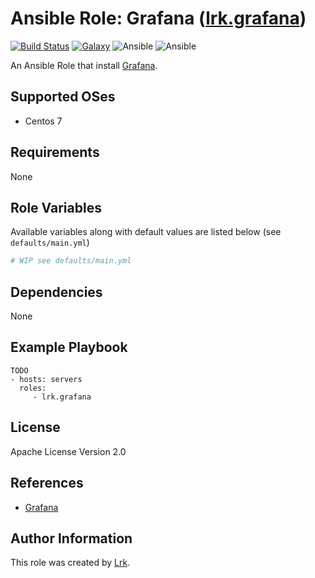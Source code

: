 Ansible Role: Grafana ([lrk.grafana](https://galaxy.ansible.com/lrk/grafana/))
=========
[![Build Status](https://travis-ci.org/lrk/ansible-role-grafana.svg?branch=master)](https://travis-ci.org/lrk/ansible-role-grafana)
[![Galaxy](https://img.shields.io/badge/galaxy-lrk.grafana-blue.svg)](https://galaxy.ansible.com/lrk/grafana)
![Ansible](https://img.shields.io/ansible/role/d/21604.svg)
![Ansible](https://img.shields.io/badge/dynamic/json.svg?label=min_ansible_version&url=https%3A%2F%2Fgalaxy.ansible.com%2Fapi%2Fv1%2Froles%2F21604%2F&query=$.min_ansible_version)

An Ansible Role that install [Grafana](https://grafana.com).


Supported OSes
--------------
- Centos 7

Requirements
------------
None

Role Variables
--------------

Available variables along with default values are listed below (see `defaults/main.yml`)
```yml
# WIP see defaults/main.yml
```

Dependencies
------------

None

Example Playbook
----------------

    TODO
    - hosts: servers
      roles:
         - lrk.grafana

 License
 -------

 Apache License Version 2.0

 References
 ----------

- [Grafana](https://grafana.com)

 Author Information
 ------------------

 This role was created by [Lrk](https://github.com/lrk).
